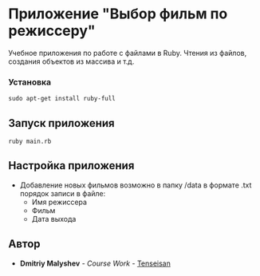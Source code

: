# Приложение "Выбор фильм по режиссеру"
Учебное приложения по работе с файлами в Ruby. Чтения из файлов, создания объектов из массива и т.д.
### Установка
```
sudo apt-get install ruby-full
```
## Запуск приложения
```
ruby main.rb
```

## Настройка приложения
- Добавление новых фильмов возможно в папку /data в формате .txt порядок записи в файле:
    - Имя режиссера
    - Фильм
    - Дата выхода
## Автор

* **Dmitriy Malyshev** - *Course Work* - [Tenseisan](https://github.com/tenseisan)